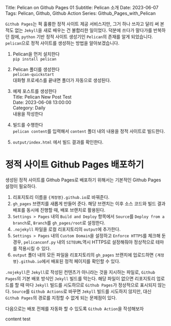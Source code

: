 Title: Pelican on Github Pages 01
Subtitle: Pelican 소개
Date: 2023-06-07
Tags: Pelican, Github, Github Action
Series: Github_Pages_with_Pelican

`Github Pages`는 퍽 훌륭한 정적 사이트 제공 서비스지만, 그거 하나 쓰자고 달리 써 본 적도 없는 `Jekyll`을 새로 배우는 건 불합리한 일이었다. 덕분에 쓰다가 말다가를 반복하던 참에, `python` 기반 정적 사이트 생성기인 `Pelican`의 존재를 알게 되었습니다. `pelican`으로 정적 사이트를 생성하는 방법을 알아보겠습니다.

1. Pelican을 먼저 설치한다  
  `pip install pelican`
  

2. Pelican 폴더를 생성한다  
  `pelican-quickstart`  
  대화형 프로세스를 끝내면 폴더가 자동으로 생성된다.


3. 예제 포스트를 생성한다  
  Title: Pelican New Post Test  
  Date: 2023-06-08 13:00:00  
  Category: Daily  
  내용을 작성한다


4. 빌드를 수행한다  
  `pelican content`를 입력해서 `content` 폴더 내의 내용을 정적 사이트로 빌드한다.


5. `output/index.html` 에서 빌드 결과를 확인한다.

# 정적 사이트 Github Pages 배포하기
생성된 정적 사이트를 Github Pages로 배포하기 위해서는 기본적인 Github Pages 설정이 필요하다.  
1. 리포지토리 이름을 `{계정명}.github.io`로 바꿔준다.  
2. `gh_pages` 브랜치를 새롭게 만들어 준다. 해당 브랜치는 이후 소스 코드와 빌드 결과 배포를 동시에 진행할 때, 배포 브랜치로 활용된다.  
3. `Settings > Pages` 내의 `Build and Deploy` 항목에서 `Source`를 `Deploy from a branch`로, `Branch`를 `gh_pages/root`로 설정한다.  
4. `.nojekyll` 파일을 로컬 리포지토리의 `output`에 추가한다.  
5. `Settings > Pages` 내의 `Custom Domain`을 설정하고 `Enforce HTTPS`를 체크해 둔 경우, `pelicanconf.py` 내의 `SITEURL`역시 HTTPS로 설정해줘야 정상적으로 테마를 적용시킬 수 있다.  
6. `output` 폴더 내의 모든 파일을 리포지토리의 `gh_pages` 브랜치에 업로드하면 `{계정명}.github.io`에서 배포된 정적 페이지를 확인할 수 있다.  

`.nojekyll`은 `Jekyll`로 작성된 컨텐츠가 아니라는 것을 지시하는 파일로, `Github Pages`의 기본 배포 방식인 `Jekyll` 빌드를 막는다. 해당 파일이 없으면 리포지토리 업로드를 할 때 마다 `Jekyll` 빌드를 시도하므로 `Github Pages`가 정상적으로 표시되지 않는다. `Source`를 `Github Actions`로 바꾸면 `Jekyll` 빌드를 시도하지 않지만, 대신 `Github Pages`의 경로를 지정할 수 없게 되는 문제점이 있다.

다음으로는 배포 전체를 자동화 할 수 있도록 `Github Action`을 작성해보자

content test